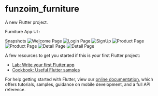 # funzoim_furniture

A new Flutter project.

 Furniture App UI :

 Snapshots
 ![Welcome Page](welcome.jpeg)
 ![Login Page](login.jpeg)
 ![SignUp](signup.jpeg)
 ![Product Page](productPage1.jpeg)
 ![Product Page](productPage2.jpeg)
 ![Detail Page](detailPage1.jpeg)
 ![Detail Page](detailPage2.jpeg)
 





A few resources to get you started if this is your first Flutter project:

- [Lab: Write your first Flutter app](https://flutter.dev/docs/get-started/codelab)
- [Cookbook: Useful Flutter samples](https://flutter.dev/docs/cookbook)

For help getting started with Flutter, view our
[online documentation](https://flutter.dev/docs), which offers tutorials,
samples, guidance on mobile development, and a full API reference.

